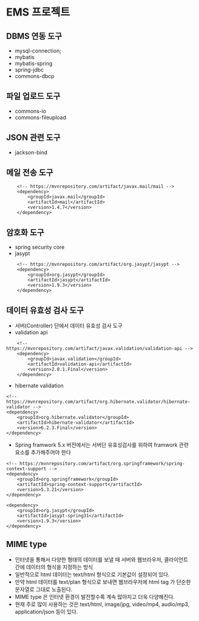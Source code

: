 # EMS 프로젝트

## DBMS 연동 도구
* mysql-connection;
* mybatis
* mybatis-spring
* spring-jdbc
* commons-dbcp

## 파일 업로드 도구
* commons-io
* commons-fileupload

## JSON 관련 도구
* jackson-bind

## 메일 전송 도구
```
	<!-- https://mvnrepository.com/artifact/javax.mail/mail -->
	<dependency>
    	<groupId>javax.mail</groupId>
    	<artifactId>mail</artifactId>
    	<version>1.4.7</version>
	</dependency>
```

## 암호화 도구
* spring security core
* jasypt
```
	<!-- https://mvnrepository.com/artifact/org.jasypt/jasypt -->
	<dependency>
	    <groupId>org.jasypt</groupId>
	    <artifactId>jasypt</artifactId>
	    <version>1.9.3</version>
	</dependency>
```

## 데이터 유효성 검사 도구
* 서버(Controller) 단에서 데이터 유효성 검사 도구
* validation api
```
	<!-- https://mvnrepository.com/artifact/javax.validation/validation-api -->
	<dependency>
	    <groupId>javax.validation</groupId>
	    <artifactId>validation-api</artifactId>
	    <version>2.0.1.Final</version>
	</dependency>
```
* hibernate validation
```
<!-- https://mvnrepository.com/artifact/org.hibernate.validator/hibernate-validator -->
<dependency>
    <groupId>org.hibernate.validator</groupId>
    <artifactId>hibernate-validator</artifactId>
    <version>6.2.3.Final</version>
</dependency>
```
* Spring framwork 5.x 버전에서는 서버단 유효성검사를 위하여 framwork 관련 요소를 추가해주어야 한다
```
<!-- https://mvnrepository.com/artifact/org.springframework/spring-context-support -->
<dependency>
    <groupId>org.springframework</groupId>
    <artifactId>spring-context-support</artifactId>
    <version>5.3.21</version>
</dependency>
```

<!-- https://mvnrepository.com/artifact/org.jasypt/jasypt-spring31 -->
```
<dependency>
    <groupId>org.jasypt</groupId>
    <artifactId>jasypt-spring31</artifactId>
    <version>1.9.3</version>
</dependency>
```
## MIME type
* 인터넷을 통해서 다양한 형태의 데이터를 보낼 때 서버와 웹브라우저, 클라이언트 간에 데이터의 형식을 지정하는 방식
* 일반적으로 html 데이터는 text/html 형식으로 기본값이 설정되어 있다.
* 만약 html 데이터를 text/plan 형식으로 보내면 웹브라우저에 html tag 가 단순한 문자열로 그대로 노출된다.
* MIME type 은 인터넷 환경이 발전할수록 계속 많아지고 더욱 다양해진다.
* 현재 주로 많이 사용하는 것은 text/html, image/jpg, video/mp4, audio/mp3, application/json 등이 있다.













